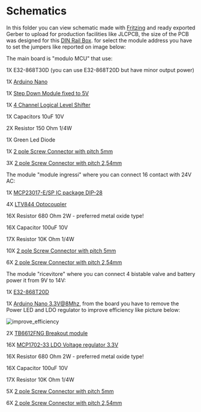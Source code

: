 # Schematics
In this folder you can view schematic made with [Fritzing](https://fritzing.org/) and ready exported Gerber to upload for production facilities like JLCPCB, the size of the PCB was designed for this [DIN Rail Box](https://ebmstore.it/index.php?route=product/product&product_id=643).
for select the module address you have to set the jumpers like reported on image below:



The main board is "modulo MCU" that use:

1X E32-868T30D (you can use E32-868T20D but have minor output power)

1X [Arduino Nano](https://ebmstore.it/index.php?route=product/product&product_id=2233)

1X [Step Down Module fixed to 5V](https://ebmstore.it/index.php?route=product/product&product_id=64)

1X [4 Channel Logical Level Shifter](https://ebmstore.it/index.php?route=product/product&product_id=85)

1X Capacitors 10uF 10V

2X Resistor 150 Ohm 1/4W

1X Green Led Diode

1X [2 pole Screw Connector with pitch 5mm](https://ebmstore.it/index.php?route=product/product&product_id=600)

3X [2 pole Screw Connector with pitch 2,54mm](https://ebmstore.it/index.php?route=product/product&product_id=601)




The module "module ingressi" where you can connect 16 contact with 24V AC:

1X  [MCP23017-E/SP IC package DIP-28](https://www.tme.eu/it/details/mcp23017-e_sp/circuiti-integrati-interf-rimanenti/microchip-technology/)

4X [LTV844 Optocoupler](https://www.tme.eu/it/details/ltv-844/optoisolatori-uscita-analogica/liteon/)

16X Resistor 680 Ohm 2W  - preferred metal oxide type!

16X  Capacitor 100uF 10V

17X  Resistor 10K Ohm 1/4W

10X [2 pole Screw Connector with pitch 5mm](https://ebmstore.it/index.php?route=product/product&product_id=600)

6X  [2 pole Screw Connector with pitch 2,54mm](https://ebmstore.it/index.php?route=product/product&product_id=601)



The module "ricevitore" where you can connect 4 bistable valve and battery power it from 9V to 14V:

1X  [E32-868T20D](https://www.amazon.it/EBYTE-E32-900T20D-Ricetrasmettitore-Trasmettitore-Ricevitore/dp/B098JS7K6P/ref=sr_1_1)

1X  [Arduino Nano 3.3V@8Mhz](https://www.digikey.it/it/products/detail/sparkfun-electronics/DEV-11114/5140819), from the board you have to remove the Power LED and LDO regulator to improve efficiency like picture below:

![improve_efficiency](https://github.com/studiociodo/Irrigazione-LoRA/assets/150088592/5726c0d6-aa26-41f7-a515-380144912a6c)


2X  [TB6612FNG Breakout module](https://www.tme.eu/it/details/oky3199-4/comandi-modulari-per-motori/okystar/)

16X [MCP1702-33 LDO Voltage regulator 3.3V](https://www.tme.eu/it/details/ltv-844/optoisolatori-uscita-analogica/liteon/)

16X Resistor 680 Ohm 2W  - preferred metal oxide type!

16X  Capacitor 100uF 10V

17X  Resistor 10K Ohm 1/4W

5X [2 pole Screw Connector with pitch 5mm](https://ebmstore.it/index.php?route=product/product&product_id=600)

6X  [2 pole Screw Connector with pitch 2,54mm](https://ebmstore.it/index.php?route=product/product&product_id=601)
